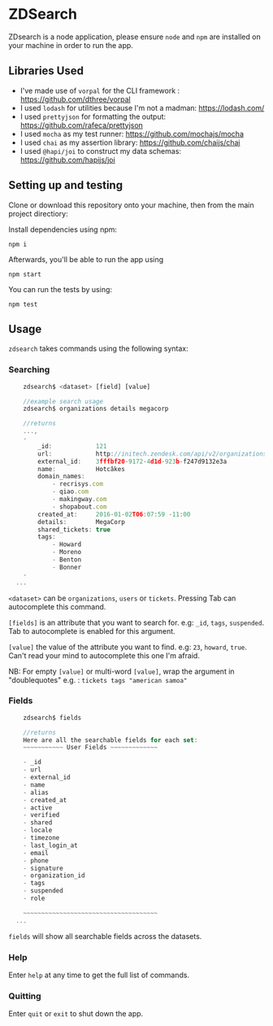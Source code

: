 # ZDSearch

ZDsearch is a node application, please ensure `node` and `npm` are installed on your machine in order to run the app.

## Libraries Used

- I've made use of `vorpal` for the CLI framework : https://github.com/dthree/vorpal
- I used `lodash` for utilities because I'm not a madman: https://lodash.com/
- I used `prettyjson` for formatting the output: https://github.com/rafeca/prettyjson
- I used `mocha` as my test runner: https://github.com/mochajs/mocha
- I used `chai` as my assertion library: https://github.com/chaijs/chai
- I used `@hapi/joi` to construct my data schemas: https://github.com/hapijs/joi

## Setting up and testing

Clone or download this repository onto your machine, then from the main project directiory:

Install dependencies using npm:

```
npm i
```

Afterwards, you'll be able to run the app using 

```
npm start
```

You can run the tests by using:

```
npm test
```

## Usage

`zdsearch` takes commands using the following syntax:

### Searching

```javascript
    zdsearch$ <dataset> [field] [value]

    //example search usage
    zdsearch$ organizations details megacorp

    //returns
    ...,
    - 
        _id:            121
        url:            http://initech.zendesk.com/api/v2/organizations/121.json
        external_id:    3fffbf20-9172-4d1d-923b-f247d9132e3a
        name:           Hotcâkes
        domain_names: 
            - recrisys.com
            - qiao.com
            - makingway.com
            - shopabout.com
        created_at:     2016-01-02T06:07:59 -11:00
        details:        MegaCorp
        shared_tickets: true
        tags: 
            - Howard
            - Moreno
            - Benton
            - Bonner
    -
  ...
```

```<dataset>``` can be `organizations`, `users` or `tickets`. Pressing Tab can autocomplete this command.

```[fields]``` is an attribute that you want to search for. e.g: `_id`, `tags`, `suspended`. Tab to autocomplete is enabled for this argument.

```[value]``` the value of the attribute you want to find. e.g: `23`, `howard`, `true`. Can't read your mind to autocomplete this one I'm afraid.

NB: For empty `[value]` or multi-word `[value]`, wrap the argument in "doublequotes" e.g. : `tickets tags "american samoa"`

### Fields

```javascript
    zdsearch$ fields 

    //returns
    Here are all the searchable fields for each set: 
    ~~~~~~~~~~~ User Fields ~~~~~~~~~~~~~

    - _id
    - url
    - external_id
    - name
    - alias
    - created_at
    - active
    - verified
    - shared
    - locale
    - timezone
    - last_login_at
    - email
    - phone
    - signature
    - organization_id
    - tags
    - suspended
    - role

    ~~~~~~~~~~~~~~~~~~~~~~~~~~~~~~~~~~~~~
  ...
```

`fields` will show all searchable fields across the datasets.

### Help

Enter ```help``` at any time to get the full list of commands.

### Quitting

Enter `quit` or `exit` to shut down the app.

